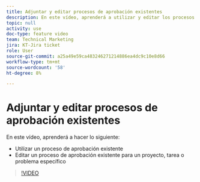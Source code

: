 ```yaml
---
title: Adjuntar y editar procesos de aprobación existentes
description: En este vídeo, aprenderá a utilizar y editar los procesos de aprobación existentes para proyectos, tareas o problemas.
topic: null
activity: use
doc-type: feature video
team: Technical Marketing
jira: KT-Jira ticket
role: User
source-git-commit: a25a49e59ca483246271214886ea4dc9c10e8d66
workflow-type: tm+mt
source-wordcount: '58'
ht-degree: 8%

---
```


# Adjuntar y editar procesos de aprobación existentes

En este vídeo, aprenderá a hacer lo siguiente:

* Utilizar un proceso de aprobación existente
* Editar un proceso de aprobación existente para un proyecto, tarea o problema específico

>[!VIDEO](https://video.tv.adobe.com/v/335226/?quality=12&learn=on)
